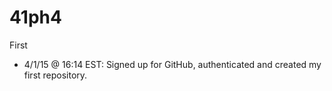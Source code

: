 # 41ph4
First

- 4/1/15 @ 16:14 EST: Signed up for GitHub, authenticated and created my first repository.
